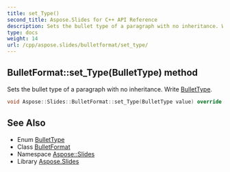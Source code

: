```yaml
---
title: set_Type()
second_title: Aspose.Slides for C++ API Reference
description: Sets the bullet type of a paragraph with no inheritance. Write BulletType.
type: docs
weight: 14
url: /cpp/aspose.slides/bulletformat/set_type/
---
```

## BulletFormat::set_Type(BulletType) method


Sets the bullet type of a paragraph with no inheritance. Write [BulletType](../../bullettype/).

```cpp
void Aspose::Slides::BulletFormat::set_Type(BulletType value) override
```

## See Also

* Enum [BulletType](../bullettype/)
* Class [BulletFormat](./)
* Namespace [Aspose::Slides](../)
* Library [Aspose.Slides](../../)
